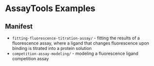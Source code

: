 # AssayTools Examples

## Manifest
* `fitting-fluorescence-titration-assay/` - fitting the results of a fluorescence assay, where a ligand that changes fluorescence upon binding is titrated into a protein solution
* `competition-assay-modeling/` - modeling a fluorescence ligand competition assay

